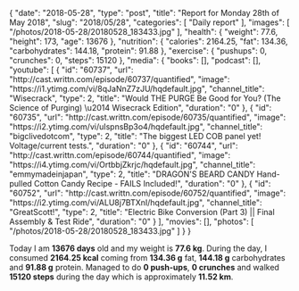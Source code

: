 {
    "date": "2018-05-28",
    "type": "post",
    "title": "Report for Monday 28th of May 2018",
    "slug": "2018\/05\/28",
    "categories": [
        "Daily report"
    ],
    "images": [
        "\/photos\/2018-05-28\/20180528_183433.jpg"
    ],
    "health": {
        "weight": 77.6,
        "height": 173,
        "age": 13676
    },
    "nutrition": {
        "calories": 2164.25,
        "fat": 134.36,
        "carbohydrates": 144.18,
        "protein": 91.88
    },
    "exercise": {
        "pushups": 0,
        "crunches": 0,
        "steps": 15120
    },
    "media": {
        "books": [],
        "podcast": [],
        "youtube": [
            {
                "id": "60737",
                "url": "http:\/\/cast.writtn.com\/episode\/60737\/quantified",
                "image": "https:\/\/i1.ytimg.com\/vi\/8qJaNnZ7zJU\/hqdefault.jpg",
                "channel_title": "Wisecrack",
                "type": 2,
                "title": "Would THE PURGE Be Good for You? (The Science of Purging) \u2014 Wisecrack Edition",
                "duration": "0"
            },
            {
                "id": "60735",
                "url": "http:\/\/cast.writtn.com\/episode\/60735\/quantified",
                "image": "https:\/\/i2.ytimg.com\/vi\/uIspnsBp3o4\/hqdefault.jpg",
                "channel_title": "bigclivedotcom",
                "type": 2,
                "title": "The biggest LED COB panel yet!  Voltage\/current tests.",
                "duration": "0"
            },
            {
                "id": "60744",
                "url": "http:\/\/cast.writtn.com\/episode\/60744\/quantified",
                "image": "https:\/\/i4.ytimg.com\/vi\/OrtbbjZkrjc\/hqdefault.jpg",
                "channel_title": "emmymadeinjapan",
                "type": 2,
                "title": "DRAGON'S BEARD CANDY Hand-pulled Cotton Candy Recipe - FAILS Included!",
                "duration": "0"
            },
            {
                "id": "60752",
                "url": "http:\/\/cast.writtn.com\/episode\/60752\/quantified",
                "image": "https:\/\/i2.ytimg.com\/vi\/ALU8j7BTXnI\/hqdefault.jpg",
                "channel_title": "GreatScott!",
                "type": 2,
                "title": "Electric Bike Conversion (Part 3) ||  Final Assembly & Test Ride",
                "duration": "0"
            }
        ],
        "movies": [],
        "photos": [
            "\/photos\/2018-05-28\/20180528_183433.jpg"
        ]
    }
}

Today I am <strong>13676 days</strong> old and my weight is <strong>77.6 kg</strong>. During the day, I consumed <strong>2164.25 kcal</strong> coming from <strong>134.36 g</strong> fat, <strong>144.18 g</strong> carbohydrates and <strong>91.88 g</strong> protein. Managed to do <strong>0 push-ups</strong>, <strong>0 crunches</strong> and walked <strong>15120 steps</strong> during the day which is approximately <strong>11.52 km</strong>.